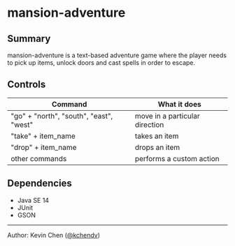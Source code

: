 # mansion-adventure
## Summary
mansion-adventure is a text-based adventure game where the player needs to pick up items, unlock doors and cast spells in order to escape.

## Controls
Command | What it does
------------ | -------------
"go" + "north", "south", "east", "west" | move in a particular direction
"take" + item_name | takes an item
"drop" + item_name | drops an item
other commands | performs a custom action

## Dependencies
* Java SE 14
* JUnit
* GSON
---
Author: Kevin Chen ([@kchendv](https://github.com/kchendv))

